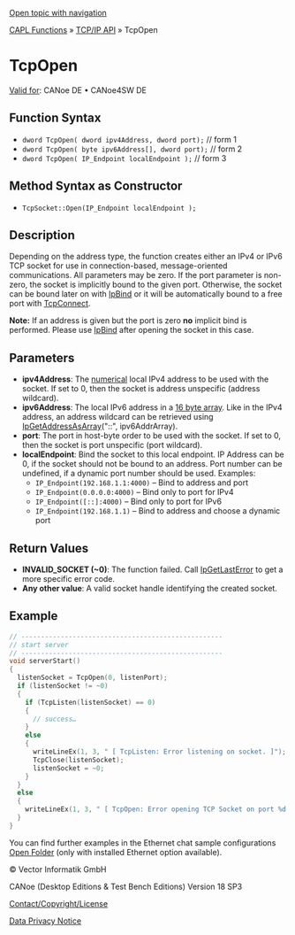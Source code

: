 [Open topic with navigation](../../../../../CANoeDEFamily.htm#Topics/CAPLFunctions/TCPIPAPI/Functions/CAPLfunctionTCPOpen.md)

[CAPL Functions](../../CAPLfunctions.md) » [TCP/IP API](../CAPLfunctionsTCPIPOverview.md) » TcpOpen

# TcpOpen

[Valid for](../../../Shared/FeatureAvailability.md): CANoe DE • CANoe4SW DE

## Function Syntax

- `dword TcpOpen( dword ipv4Address, dword port);` // form 1
- `dword TcpOpen( byte ipv6Address[], dword port);` // form 2
- `dword TcpOpen( IP_Endpoint localEndpoint );` // form 3

## Method Syntax as Constructor

- `TcpSocket::Open(IP_Endpoint localEndpoint );`

## Description

Depending on the address type, the function creates either an IPv4 or IPv6 TCP socket for use in connection-based, message-oriented communications. All parameters may be zero. If the port parameter is non-zero, the socket is implicitly bound to the given port. Otherwise, the socket can be bound later on with [IpBind](CAPLfunctionIPBind.md) or it will be automatically bound to a free port with [TcpConnect](CAPLfunctionTCPConnect.md).

**Note:** If an address is given but the port is zero **no** implicit bind is performed. Please use [IpBind](CAPLfunctionIPBind.md) after opening the socket in this case.

## Parameters

- **ipv4Address**: The [numerical](../../../Shared/CAPL/TCPIPAPI/IPAddressByteOrdering.md) local IPv4 address to be used with the socket. If set to 0, then the socket is address unspecific (address wildcard).
- **ipv6Address**: The local IPv6 address in a [16 byte array](../../../Shared/CAPL/TCPIPAPI/IPAddressByteOrdering.md). Like in the IPv4 address, an address wildcard can be retrieved using [IpGetAddressAsArray](CAPLfunctionIPGetAddressAsArray.md)("::", ipv6AddrArray).
- **port**: The port in host-byte order to be used with the socket. If set to 0, then the socket is port unspecific (port wildcard).
- **localEndpoint**: Bind the socket to this local endpoint. IP Address can be 0, if the socket should not be bound to an address. Port number can be undefined, if a dynamic port number should be used. Examples:
  - `IP_Endpoint(192.168.1.1:4000)` – Bind to address and port
  - `IP_Endpoint(0.0.0.0:4000)` – Bind only to port for IPv4
  - `IP_Endpoint([::]:4000)` – Bind only to port for IPv6
  - `IP_Endpoint(192.168.1.1)` – Bind to address and choose a dynamic port

## Return Values

- **INVALID_SOCKET (~0)**: The function failed. Call [IpGetLastError](CAPLfunctionIPGetLastError.md) to get a more specific error code.
- **Any other value**: A valid socket handle identifying the created socket.

## Example

```cpp
// ---------------------------------------------------
// start server
// ---------------------------------------------------
void serverStart()
{
  listenSocket = TcpOpen(0, listenPort);
  if (listenSocket != ~0)
  {
    if (TcpListen(listenSocket) == 0)
    {
      // success…
    }
    else
    {
      writeLineEx(1, 3, " [ TcpListen: Error listening on socket. ]");
      TcpClose(listenSocket);
      listenSocket = ~0;
    }
  }
  else
  {
    writeLineEx(1, 3, " [ TcpOpen: Error opening TCP Socket on port %d. (Error %d) ]", listenPort, IpGetLastError());
  }
}
```

You can find further examples in the Ethernet chat sample configurations [Open Folder](javascript:startCANoeLauncher('&quot;SAMPLES:\\Ethernet\\Simulation')) (only with installed Ethernet option available).

© Vector Informatik GmbH

CANoe (Desktop Editions & Test Bench Editions) Version 18 SP3

[Contact/Copyright/License](../../../Shared/ContactCopyrightLicense.md)

[Data Privacy Notice](https://www.vector.com/int/en/company/get-info/privacy-policy/)
